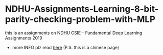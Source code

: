 # NDHU-Assignments-Learning-8-bit-parity-checking-problem-with-MLP
this is an assignments on NDHU CSIE - Fundamental Deep Learning Assignments 2019

- more INFO plz read [here](https://hackmd.io/9UW2ItkLTEKitICl55tmZw)
  (P.S. this is a chinese page)
